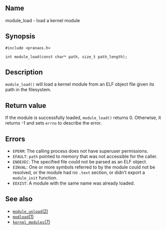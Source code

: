 ## Name

module\_load - load a kernel module

## Synopsis

```**c++
#include <pranaos.h>

int module_load(const char* path, size_t path_length);
```

## Description

`module_load()` will load a kernel module from an ELF object file given its
path in the filesystem.

## Return value

If the module is successfully loaded, `module_load()` returns 0. Otherwise, it
returns -1 and sets `errno` to describe the error.

## Errors

* `EPERM`: The calling process does not have superuser permissions.
* `EFAULT`: `path` pointed to memory that was not accessible for the caller.
* `ENOEXEC`: The specified file could not be parsed as an ELF object.
* `EINVAL`: One or more symbols referred to by the module could not be resolved, or the module had no `.text` section, or didn't export a `module_init` function.
* `EEXIST`: A module with the same name was already loaded.

## See also

* [`module_unload`(2)](module_unload.md)
* [`modload`(1)](../man1/modload.md)
* [`kernel_modules`(7)](../man7/kernel_modules.md)
